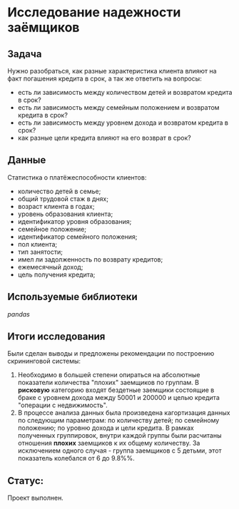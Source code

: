 # Исследование надежности заёмщиков

## Задача 

Нужно разобраться, как разные характеристика клиента влияют на факт погашения кредита в срок, а так же ответить на вопросы:

- есть ли зависимость между количеством детей и возвратом кредита в срок?
- есть ли зависимость между семейным положением и возвратом кредита в срок?
- есть ли зависимость между уровнем дохода и возвратом кредита в срок?
- как разные цели кредита влияют на его возврат в срок?

## Данные

Статистика о платёжеспособности клиентов:
- количество детей в семье;
- общий трудовой стаж в днях;
- возраст клиента в годах;
- уровень образования клиента;
- идентификатор уровня образования;
- семейное положение;
- идентификатор семейного положения;
- пол клиента;
- тип занятости;
- имел ли задолженность по возврату кредитов;
- ежемесячный доход;
- цель получения кредита;

## Используемые библиотеки

*pandas* 

## Итоги исследования

Были сделан выводы и предложены рекомендации по построению скрининговой системы: 
1. Необходимо в большей степени опираться на абсолютные показатели количества "плохих" заемщиков по группам. В **рисковую** категорию входят бездетные заемщики состоящие в браке с уровнем дохода между 50001 и 200000 и целью кредита "операции с недвижимость".
2. В процессе анализа данных была произведена кагортизация данных по следующим параметрам: по количеству детей; по семейному положению; по уровню дохода и цели кредита. В рамках полученных группировок, внутри каждой группы были расчитаны отношения **плохих** заемщиков к их общему количеству. За исключением одного случая - группа заемщиков с 5 детьми, этот показатель колебался от 6 до 9.8%%. 

## Статус:

Проект выполнен.
